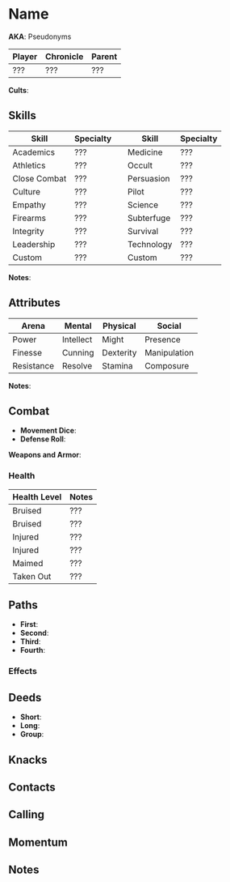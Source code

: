 # Name

**AKA**: Pseudonyms

Player | Chronicle | Parent
------ | --------- | ------
???    | ???       | ???

**Cults**:

## Skills

Skill        | Specialty |     | Skill      | Specialty
------------ | --------- | --- | ---------- | ---------
Academics    | ???       |     | Medicine   | ???
Athletics    | ???       |     | Occult     | ???
Close Combat | ???       |     | Persuasion | ???
Culture      | ???       |     | Pilot      | ???
Empathy      | ???       |     | Science    | ???
Firearms     | ???       |     | Subterfuge | ???
Integrity    | ???       |     | Survival   | ???
Leadership   | ???       |     | Technology | ???
Custom       | ???       |     | Custom     | ???

**Notes**:

## Attributes

Arena      | Mental    | Physical  | Social
---------- | --------- | --------- | ------------
Power      | Intellect | Might     | Presence
Finesse    | Cunning   | Dexterity | Manipulation
Resistance | Resolve   | Stamina   | Composure

**Notes**:

## Combat

- **Movement Dice**:
- **Defense Roll**:

**Weapons and Armor**:

### Health

Health Level | Notes
------------ | -----
Bruised      | ???
Bruised      | ???
Injured      | ???
Injured      | ???
Maimed       | ???
Taken Out    | ???

## Paths

- **First**:
- **Second**:
- **Third**:
- **Fourth**:

### Effects

## Deeds

- **Short**:
- **Long**:
- **Group**:

## Knacks

## Contacts

## Calling

## Momentum

## Notes
